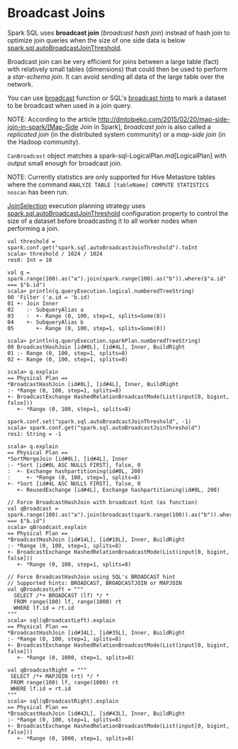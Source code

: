 # Broadcast Joins

Spark SQL uses **broadcast join** (_broadcast hash join_) instead of hash join to optimize join queries when the size of one side data is below [spark.sql.autoBroadcastJoinThreshold](configuration-properties.md#spark.sql.autoBroadcastJoinThreshold).

Broadcast join can be very efficient for joins between a large table (fact) with relatively small tables (dimensions) that could then be used to perform a *star-schema join*. It can avoid sending all data of the large table over the network.

You can use [broadcast](functions.md#broadcast) function or SQL's [broadcast hints](new-and-noteworthy/hint-framework.md#broadcast-hints) to mark a dataset to be broadcast when used in a join query.

NOTE: According to the article http://dmtolpeko.com/2015/02/20/map-side-join-in-spark/[Map-Side Join in Spark], *broadcast join* is also called a *replicated join* (in the distributed system community) or a *map-side join* (in the Hadoop community).

`CanBroadcast` object matches a spark-sql-LogicalPlan.md[LogicalPlan] with output small enough for broadcast join.

NOTE: Currently statistics are only supported for Hive Metastore tables where the command `ANALYZE TABLE [tableName] COMPUTE STATISTICS noscan` has been run.

[JoinSelection](execution-planning-strategies/JoinSelection.md) execution planning strategy uses [spark.sql.autoBroadcastJoinThreshold](configuration-properties.md#spark.sql.autoBroadcastJoinThreshold) configuration property to control the size of a dataset before broadcasting it to all worker nodes when performing a join.

```text
val threshold =  spark.conf.get("spark.sql.autoBroadcastJoinThreshold").toInt
scala> threshold / 1024 / 1024
res0: Int = 10

val q = spark.range(100).as("a").join(spark.range(100).as("b")).where($"a.id" === $"b.id")
scala> println(q.queryExecution.logical.numberedTreeString)
00 'Filter ('a.id = 'b.id)
01 +- Join Inner
02    :- SubqueryAlias a
03    :  +- Range (0, 100, step=1, splits=Some(8))
04    +- SubqueryAlias b
05       +- Range (0, 100, step=1, splits=Some(8))

scala> println(q.queryExecution.sparkPlan.numberedTreeString)
00 BroadcastHashJoin [id#0L], [id#4L], Inner, BuildRight
01 :- Range (0, 100, step=1, splits=8)
02 +- Range (0, 100, step=1, splits=8)

scala> q.explain
== Physical Plan ==
*BroadcastHashJoin [id#0L], [id#4L], Inner, BuildRight
:- *Range (0, 100, step=1, splits=8)
+- BroadcastExchange HashedRelationBroadcastMode(List(input[0, bigint, false]))
   +- *Range (0, 100, step=1, splits=8)

spark.conf.set("spark.sql.autoBroadcastJoinThreshold", -1)
scala> spark.conf.get("spark.sql.autoBroadcastJoinThreshold")
res1: String = -1

scala> q.explain
== Physical Plan ==
*SortMergeJoin [id#0L], [id#4L], Inner
:- *Sort [id#0L ASC NULLS FIRST], false, 0
:  +- Exchange hashpartitioning(id#0L, 200)
:     +- *Range (0, 100, step=1, splits=8)
+- *Sort [id#4L ASC NULLS FIRST], false, 0
   +- ReusedExchange [id#4L], Exchange hashpartitioning(id#0L, 200)

// Force BroadcastHashJoin with broadcast hint (as function)
val qBroadcast = spark.range(100).as("a").join(broadcast(spark.range(100)).as("b")).where($"a.id" === $"b.id")
scala> qBroadcast.explain
== Physical Plan ==
*BroadcastHashJoin [id#14L], [id#18L], Inner, BuildRight
:- *Range (0, 100, step=1, splits=8)
+- BroadcastExchange HashedRelationBroadcastMode(List(input[0, bigint, false]))
   +- *Range (0, 100, step=1, splits=8)

// Force BroadcastHashJoin using SQL's BROADCAST hint
// Supported hints: BROADCAST, BROADCASTJOIN or MAPJOIN
val qBroadcastLeft = """
  SELECT /*+ BROADCAST (lf) */ *
  FROM range(100) lf, range(1000) rt
  WHERE lf.id = rt.id
"""
scala> sql(qBroadcastLeft).explain
== Physical Plan ==
*BroadcastHashJoin [id#34L], [id#35L], Inner, BuildRight
:- *Range (0, 100, step=1, splits=8)
+- BroadcastExchange HashedRelationBroadcastMode(List(input[0, bigint, false]))
   +- *Range (0, 1000, step=1, splits=8)

val qBroadcastRight = """
 SELECT /*+ MAPJOIN (rt) */ *
 FROM range(100) lf, range(1000) rt
 WHERE lf.id = rt.id
"""
scala> sql(qBroadcastRight).explain
== Physical Plan ==
*BroadcastHashJoin [id#42L], [id#43L], Inner, BuildRight
:- *Range (0, 100, step=1, splits=8)
+- BroadcastExchange HashedRelationBroadcastMode(List(input[0, bigint, false]))
   +- *Range (0, 1000, step=1, splits=8)
```
